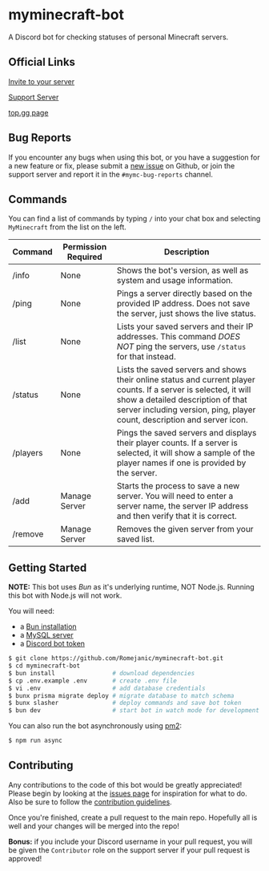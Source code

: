 # myminecraft-bot
A Discord bot for checking statuses of personal Minecraft servers.

## Official Links
[Invite to your server](https://discord.com/api/oauth2/authorize?client_id=793150744533925888&permissions=60480&scope=bot)

[Support Server](https://discord.gg/fawJ2dTxFS)

[top.gg page](https://top.gg/bot/793150744533925888)

## Bug Reports
If you encounter any bugs when using this bot, or you have a suggestion for a new feature or fix, please submit a [new issue](https://github.com/Romejanic/myminecraft-bot/issues/new/choose) on Github, or join the support server and report it in the `#mymc-bug-reports` channel.

## Commands
You can find a list of commands by typing `/` into your chat box and selecting `MyMinecraft` from the list on the left.

|Command|Permission Required|Description|
|-------|-------------------|-----------|
|/info|None|Shows the bot's version, as well as system and usage information.|
|/ping|None|Pings a server directly based on the provided IP address. Does not save the server, just shows the live status.|
|/list|None|Lists your saved servers and their IP addresses. This command *DOES NOT* ping the servers, use `/status` for that instead.|
|/status|None|Lists the saved servers and shows their online status and current player counts. If a server is selected, it will show a detailed description of that server including version, ping, player count, description and server icon.|
|/players|None|Pings the saved servers and displays their player counts. If a server is selected, it will show a sample of the player names if one is provided by the server.|
|/add|Manage Server|Starts the process to save a new server. You will need to enter a server name, the server IP address and then verify that it is correct.|
|/remove|Manage Server|Removes the given server from your saved list.|


## Getting Started
**NOTE:** This bot uses *Bun* as it's underlying runtime, NOT Node.js. Running this bot with Node.js will not work.

You will need:
- a [Bun installation](https://bun.sh/)
- a [MySQL server](https://dev.mysql.com/downloads/installer/)
- a [Discord bot token](https://discord.com/developers/applications)

```sh
$ git clone https://github.com/Romejanic/myminecraft-bot.git
$ cd myminecraft-bot
$ bun install                # download dependencies
$ cp .env.example .env       # create .env file
$ vi .env                    # add database credentials
$ bunx prisma migrate deploy # migrate database to match schema
$ bunx slasher               # deploy commands and save bot token
$ bun dev                    # start bot in watch mode for development
```

You can also run the bot asynchronously using [pm2](https://pm2.keymetrics.io/):
```sh
$ npm run async
```

## Contributing
Any contributions to the code of this bot would be greatly appreciated! Please begin by looking at the [issues page](https://github.com/Romejanic/myminecraft-bot/issues) for inspiration for what to do. Also be sure to follow the [contribution guidelines](./CONTRIBUTING.md).

Once you're finished, create a pull request to the main repo. Hopefully all is well and your changes will be merged into the repo!

**Bonus:** if you include your Discord username in your pull request, you will be given the `Contributor` role on the support server if your pull request is approved!